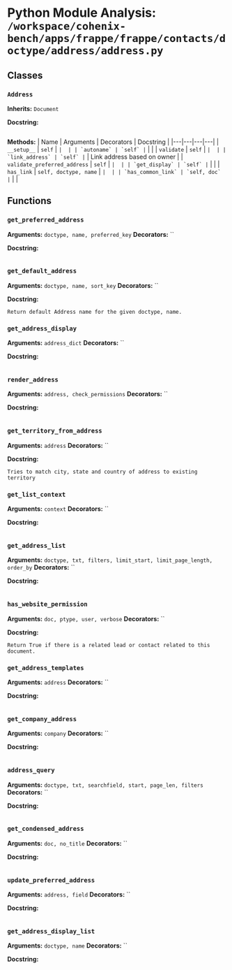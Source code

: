 # Python Module Analysis: `/workspace/cohenix-bench/apps/frappe/frappe/contacts/doctype/address/address.py`

## Classes

### `Address`
**Inherits:** `Document`


**Docstring:**
```

```

**Methods:**
| Name | Arguments | Decorators | Docstring |
|---|---|---|---|
| `__setup__` | `self` | `` |  |
| `autoname` | `self` | `` |  |
| `validate` | `self` | `` |  |
| `link_address` | `self` | `` | Link address based on owner |
| `validate_preferred_address` | `self` | `` |  |
| `get_display` | `self` | `` |  |
| `has_link` | `self, doctype, name` | `` |  |
| `has_common_link` | `self, doc` | `` |  |





## Functions

### `get_preferred_address`
**Arguments:** `doctype, name, preferred_key`
**Decorators:** ``

**Docstring:**
```

```
### `get_default_address`
**Arguments:** `doctype, name, sort_key`
**Decorators:** ``

**Docstring:**
```
Return default Address name for the given doctype, name.
```
### `get_address_display`
**Arguments:** `address_dict`
**Decorators:** ``

**Docstring:**
```

```
### `render_address`
**Arguments:** `address, check_permissions`
**Decorators:** ``

**Docstring:**
```

```
### `get_territory_from_address`
**Arguments:** `address`
**Decorators:** ``

**Docstring:**
```
Tries to match city, state and country of address to existing territory
```
### `get_list_context`
**Arguments:** `context`
**Decorators:** ``

**Docstring:**
```

```
### `get_address_list`
**Arguments:** `doctype, txt, filters, limit_start, limit_page_length, order_by`
**Decorators:** ``

**Docstring:**
```

```
### `has_website_permission`
**Arguments:** `doc, ptype, user, verbose`
**Decorators:** ``

**Docstring:**
```
Return True if there is a related lead or contact related to this document.
```
### `get_address_templates`
**Arguments:** `address`
**Decorators:** ``

**Docstring:**
```

```
### `get_company_address`
**Arguments:** `company`
**Decorators:** ``

**Docstring:**
```

```
### `address_query`
**Arguments:** `doctype, txt, searchfield, start, page_len, filters`
**Decorators:** ``

**Docstring:**
```

```
### `get_condensed_address`
**Arguments:** `doc, no_title`
**Decorators:** ``

**Docstring:**
```

```
### `update_preferred_address`
**Arguments:** `address, field`
**Decorators:** ``

**Docstring:**
```

```
### `get_address_display_list`
**Arguments:** `doctype, name`
**Decorators:** ``

**Docstring:**
```

```

